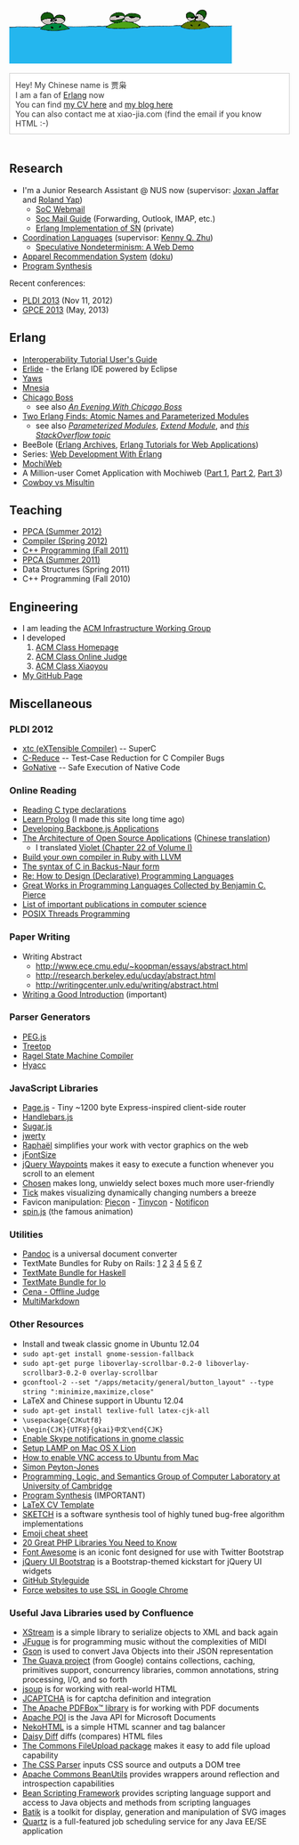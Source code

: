 ![图片：做人要低调](/images/didiao.gif "做人要低调")

<p style="display: inline-block; color: #333; background: white; border: 1px solid #ccc; padding: 10px; margin: 0 0 20px 0;">
Hey! My Chinese name is 贾枭<br/>
I am a fan of <a href="http://www.erlang.org/" target="_blank">Erlang</a> now
<br/>
You can find <a href="https://github.com/stfairy/cv/raw/master/cv.pdf">my CV here</a> and <a href="http://blog.xiao-jia.com/">my blog here</a><br/>
You can also contact<!--:--> me at xiao-jia.com (find the email if you know HTML :-)
</p>

## Research
* I'm a Junior Research Assistant @ NUS now (supervisor: [Joxan Jaffar](http://www.comp.nus.edu.sg/~joxan/) and [Roland Yap](http://www.comp.nus.edu.sg/~ryap/))   
  * [SoC Webmail](https://mysoc.nus.edu.sg/~webmail/src/login.php)
  * [Soc Mail Guide](http://www.comp.nus.edu.sg/~zaini/emails/tech-email.htm) (Forwarding, Outlook, IMAP, etc.)
  * [Erlang Implementation of SN](http://www.cs.sjtu.edu.cn/~kzhu/wiki/index.php5/Erlang_Implementation) (private)
* [Coordination Languages](http://www.cs.sjtu.edu.cn/~kzhu/wiki/index.php5/Coordination_Languages) (supervisor: [Kenny Q. Zhu](http://www.cs.sjtu.edu.cn/~kzhu/))   
  * [Speculative Nondeterminism: A Web Demo](http://adapt.seiee.sjtu.edu.cn/speculate/)
* [Apparel Recommendation System](http://acm.sjtu.edu.cn/~xjia/recsys) ([doku](http://recsys.acm-project.org/wiki/))
* [Program Synthesis](http://xiao-jia.com/synthesis/)

Recent conferences:

* [PLDI 2013](http://pldi2013.ucombinator.org/) (Nov 11, 2012)
* [GPCE 2013](http://program-transformation.org/Gpce) (May, 2013)

## Erlang
* [Interoperability Tutorial User's Guide](http://www.erlang.org/doc/tutorial/users_guide.html)
* [Erlide](http://erlide.org/) - the Erlang IDE powered by Eclipse
* [Yaws](http://yaws.hyber.org/)
* [Mnesia](http://www.erlang.org/doc/apps/mnesia/index.html)
* [Chicago Boss](http://www.chicagoboss.org/)
  * see also [_An Evening With Chicago Boss_](http://www.evanmiller.org/chicago-boss-guide.html)
* [Two Erlang Finds: Atomic Names and Parameterized Modules](http://userprimary.net/posts/2009/03/04/two-erlang-finds-atomic-names-and-parameterized-modules/)
  * see also [_Parameterized Modules_](http://www.trapexit.org/Parameterized_Modules), [_Extend Module_](http://www.trapexit.org/Extend_Module), and [_this StackOverflow topic_](http://stackoverflow.com/questions/2291155/what-alternatives-are-there-to-parameterised-modules-in-erlang)
* BeeBole ([Erlang Archives](http://beebole.com/blog/erlang/), [Erlang Tutorials for Web Applications](http://beebole.com/erlang/))
* Series: [Web Development With Erlang](http://buffered.io/series/web-development-with-erlang/)
* [MochiWeb](https://github.com/mochi/mochiweb)
* A Million-user Comet Application with Mochiweb ([Part 1](http://www.metabrew.com/article/a-million-user-comet-application-with-mochiweb-part-1), [Part 2](http://www.metabrew.com/article/a-million-user-comet-application-with-mochiweb-part-2), [Part 3](http://www.metabrew.com/article/a-million-user-comet-application-with-mochiweb-part-3))
* [Cowboy vs Misultin](http://erlang.2086793.n4.nabble.com/Cowboy-vs-Misultin-td3558963.html)

## Teaching
* [PPCA (Summer 2012)](http://acm.sjtu.edu.cn/ppca/)
* [Compiler (Spring 2012)](http://acm.sjtu.edu.cn/compiler/)
* [C++ Programming (Fall 2011)](http://acm.sjtu.edu.cn/courses/cs110/fa11)
* [PPCA (Summer 2011)](http://202.120.61.3:8103/wiki/PPCA_2011)
* Data Structures (Spring 2011)
* C++ Programming (Fall 2010)

## Engineering
* I am leading the [ACM Infrastructure Working Group](http://acm.sjtu.edu.cn/iwg)
* I developed
  1. [ACM Class Homepage](http://acm.sjtu.edu.cn/)
  2. [ACM Class Online Judge](http://acm.sjtu.edu.cn/OnlineJudge/)
  3. [ACM Class Xiaoyou](http://acm.sjtu.edu.cn/xiaoyou/)
* [My GitHub Page](https://github.com/stfairy)

## Miscellaneous

### PLDI 2012
* [xtc (eXTensible Compiler)](http://cs.nyu.edu/xtc/) -- SuperC
* [C-Reduce](http://embed.cs.utah.edu/creduce/) -- Test-Case Reduction for C Compiler Bugs
* [GoNative](http://sos.cse.lehigh.edu/gonative/) -- Safe Execution of Native Code

### Online Reading
* [Reading C type declarations](http://unixwiz.net/techtips/reading-cdecl.html)
* [Learn Prolog](https://sites.google.com/site/learnprolog/) (I made this site long time ago)
* [Developing Backbone.js Applications](http://addyosmani.github.com/backbone-fundamentals/)
* [The Architecture of Open Source Applications](http://www.aosabook.org/en/index.html) ([Chinese translation](http://www.ituring.com.cn/minibook/19))
  * I translated [Violet (Chapter 22 of Volume I)](http://blog.xiao-jia.com/2012/08/27/violet/)
* [Build your own compiler in Ruby with LLVM](http://macournoyer.com/blog/2008/12/09/orange/)
* [The syntax of C in Backus-Naur form](http://www.cs.manchester.ac.uk/~pjj/bnf/c_syntax.bnf)
* [Re: How to Design (Declarative) Programming Languages](http://people.csail.mit.edu/gregs/ll1-discuss-archive-html/msg04323.html)
* [Great Works in Programming Languages Collected by Benjamin C. Pierce](http://www.cis.upenn.edu/~bcpierce/courses/670Fall04/GreatWorksInPL.shtml)
* [List of important publications in computer science](http://en.wikipedia.org/wiki/List_of_important_publications_in_computer_science)
* [POSIX Threads Programming](http://computing.llnl.gov/tutorials/pthreads/)

### Paper Writing
* Writing Abstract
  * <http://www.ece.cmu.edu/~koopman/essays/abstract.html>
  * <http://research.berkeley.edu/ucday/abstract.html>
  * <http://writingcenter.unlv.edu/writing/abstract.html>
* [Writing a Good Introduction](http://www.cs.columbia.edu/~hgs/etc/intro-style.html) (important)

### Parser Generators
* [PEG.js](http://pegjs.majda.cz/)
* [Treetop](http://treetop.rubyforge.org/)
* [Ragel State Machine Compiler](http://www.complang.org/ragel/)
* [Hyacc](http://hyacc.sourceforge.net/)

### JavaScript Libraries
* [Page.js](http://visionmedia.github.com/page.js/) - Tiny ~1200 byte Express-inspired client-side router
* [Handlebars.js](http://handlebarsjs.com/)
* [Sugar.js](http://sugarjs.com/)
* [jwerty](http://keithamus.github.com/jwerty/)
* [Raphaël](http://raphaeljs.com/) simplifies your work with vector graphics on the web
* [jFontSize](http://www.jfontsize.com/)
* [jQuery Waypoints](http://imakewebthings.com/jquery-waypoints/) makes it easy to execute a function whenever you scroll to an element
* [Chosen](http://harvesthq.github.com/chosen/) makes long, unwieldy select boxes much more user-friendly
* [Tick](http://harvesthq.github.com/tick/) makes visualizing dynamically changing numbers a breeze
* Favicon manipulation: [Piecon](http://lipka.github.com/piecon/) - [Tinycon](http://tommoor.github.com/tinycon/) - [Notificon](http://makeable.github.com/Notificon/)
* [spin.js](http://fgnass.github.com/spin.js/) (the famous animation)

### Utilities
* [Pandoc](http://johnmacfarlane.net/pandoc/) is a universal document converter
* TextMate Bundles for Ruby on Rails:
    [1](http://www.cocoabits.com/TmCodeBrowser/)
    [2](https://github.com/carlosbrando/ruby-on-rails-tmbundle)
    [3](https://github.com/protocool/AckMate)
    [4](ttps://github.com/subtleGradient/javascript-tools.tmbundle)
    [5](https://github.com/kswedberg/jquery-tmbundle)
    [6](https://github.com/jcf/git-tmbundle)
    [7](https://github.com/mocoso/code-beautifier.tmbundle)
* [TextMate Bundle for Haskell](https://github.com/textmate/haskell.tmbundle)
* [TextMate Bundle for Io](https://github.com/textmate/io.tmbundle)
* [Cena - Offline Judge](http://code.google.com/p/cena/)
* [MultiMarkdown](http://fletcherpenney.net/multimarkdown/)

### Other Resources
* Install and tweak classic gnome in Ubuntu 12.04
 * `sudo apt-get install gnome-session-fallback`
 * `sudo apt-get purge liboverlay-scrollbar-0.2-0 liboverlay-scrollbar3-0.2-0 overlay-scrollbar`
 * `gconftool-2 --set "/apps/metacity/general/button_layout" --type string ":minimize,maximize,close"`
* LaTeX and Chinese support in Ubuntu 12.04
 * `sudo apt-get install texlive-full latex-cjk-all`
 * `\usepackage{CJKutf8}`
 * `\begin{CJK}{UTF8}{gkai}中文\end{CJK}`
* [Enable Skype notifications in gnome classic](http://askubuntu.com/a/72764/85426)
* [Setup LAMP on Mac OS X Lion](http://todsul.com/lamp-mac-os-x-lion)
* [How to enable VNC access to Ubuntu from Mac](http://are4.us/raysblog/?p=983)
* [Simon Peyton-Jones](http://research.microsoft.com/en-us/people/simonpj/)
* [Programming, Logic, and Semantics Group of Computer Laboratory at University of Cambridge](http://www.cl.cam.ac.uk/research/pls/)
* [Program Synthesis](http://research.microsoft.com/en-us/um/people/sumitg/pubs/synthesis.html) (IMPORTANT)
* [LaTeX CV Template](http://jblevins.org/projects/cv-template/)
* [SKETCH](http://bitbucket.org/gatoatigrado/sketch-frontend/wiki/Home) is a software synthesis tool of highly tuned bug-free algorithm implementations
* [Emoji cheat sheet](http://www.emoji-cheat-sheet.com)
* [20 Great PHP Libraries You Need to Know](http://komunitasweb.com/2009/03/20-great-php-library-you-need-to-know/)
* [Font Awesome](http://fortawesome.github.com/Font-Awesome/) is an iconic font designed for use with Twitter Bootstrap
* [jQuery UI Bootstrap](http://addyosmani.github.com/jquery-ui-bootstrap/) is a Bootstrap-themed kickstart for jQuery UI widgets
* [GitHub Styleguide](https://github.com/styleguide)
* [Force websites to use SSL in Google Chrome](http://mikegrouchy.com/blog/2012/07/force-sites-to-use-ssl-in-chrome.html)

### Useful Java Libraries used by Confluence
* [XStream](http://xstream.codehaus.org/) is a simple library to serialize objects to XML and back again
* [JFugue](http://www.jfugue.org/) is for programming music without the complexities of MIDI
* [Gson](http://code.google.com/p/google-gson/) is used to convert Java Objects into their JSON representation
* [The Guava project](http://code.google.com/p/guava-libraries/) (from Google) contains collections, caching, primitives support, concurrency libraries, common annotations, string processing, I/O, and so forth
* [jsoup](http://jsoup.org/) is for working with real-world HTML
* [JCAPTCHA](http://jcaptcha.sourceforge.net/) is for captcha definition and integration
* [The Apache PDFBox™ library](http://pdfbox.apache.org/) is for working with PDF documents
* [Apache POI](http://poi.apache.org/) is the Java API for Microsoft Documents
* [NekoHTML](http://nekohtml.sourceforge.net/) is a simple HTML scanner and tag balancer
* [Daisy Diff](http://code.google.com/p/daisydiff/) diffs (compares) HTML files
* [The Commons FileUpload package](http://commons.apache.org/fileupload/) makes it easy to add file upload capability
* [The CSS Parser](http://cssparser.sourceforge.net/) inputs CSS source and outputs a DOM tree
* [Apache Commons BeanUtils](http://commons.apache.org/beanutils/) provides wrappers around reflection and introspection capabilities
* [Bean Scripting Framework](http://commons.apache.org/bsf/) provides scripting language support and access to Java objects and methods from scripting languages
* [Batik](http://xmlgraphics.apache.org/batik/) is a toolkit for display, generation and manipulation of SVG images
* [Quartz](http://quartz-scheduler.org/) is a full-featured job scheduling service for any Java EE/SE application

